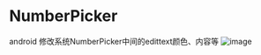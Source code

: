 # NumberPicker
android 修改系统NumberPicker中间的edittext颜色、内容等
![image](https://github.com/tuzhong/NumberPicker/blob/master/img.png)
